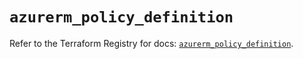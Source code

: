 # `azurerm_policy_definition`

Refer to the Terraform Registry for docs: [`azurerm_policy_definition`](https://registry.terraform.io/providers/hashicorp/azurerm/2.99.0/docs/resources/policy_definition).
